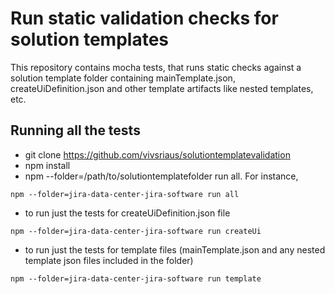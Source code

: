 # Run static validation checks for solution templates

This repository contains mocha tests, that runs static checks against a solution template folder containing mainTemplate.json, createUiDefinition.json and other template artifacts like nested templates, etc.

## Running all the tests

- git clone https://github.com/vivsriaus/solutiontemplatevalidation
- npm install
- npm --folder=/path/to/solutiontemplatefolder run all. For instance,
```
npm --folder=jira-data-center-jira-software run all
```
- to run just the tests for createUiDefinition.json file
```
npm --folder=jira-data-center-jira-software run createUi
```
- to run just the tests for template files (mainTemplate.json and any nested template json files included in the folder)
```
npm --folder=jira-data-center-jira-software run template
```